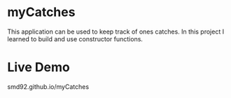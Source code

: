 # myCatches
This application can be used to keep track of ones catches. In this project I learned to build and use constructor functions.

# Live Demo
smd92.github.io/myCatches
